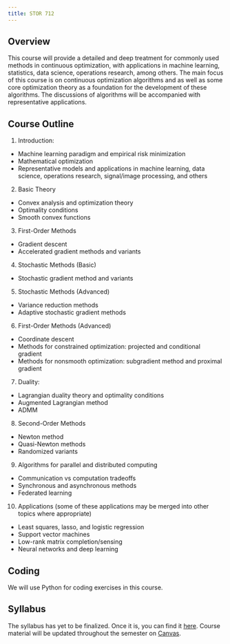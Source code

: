 ```yaml
---
title: STOR 712
---
```


## Overview

This course will provide a detailed and deep treatment for commonly used methods in continuous optimization, with applications in machine learning, statistics, data science, operations research, among others. The main focus of this course is on continuous optimization algorithms and as well as some core optimization theory as a foundation for the development of these algorithms. The discussions of algorithms will be accompanied with representative applications.

## Course Outline

1. Introduction: 
 * Machine learning paradigm and empirical risk minimization
 * Mathematical optimization
 * Representative models and applications in machine learning, data science, operations research, signal/image processing, and others
2. Basic Theory
 * Convex analysis and optimization theory
 * Optimality conditions
 * Smooth convex functions
3. First-Order Methods
 * Gradient descent
 * Accelerated gradient methods and variants
4. Stochastic Methods (Basic)
 * Stochastic gradient method and variants
5. Stochastic Methods (Advanced)
 * Variance reduction methods
 * Adaptive stochastic gradient methods
6. First-Order Methods (Advanced)
 * Coordinate descent
 * Methods for constrained optimization: projected and conditional gradient
 * Methods for nonsmooth optimization: subgradient method and proximal gradient
7. Duality:
 * Lagrangian duality theory and optimality conditions
 * Augmented Lagrangian method
 * ADMM
8. Second-Order Methods
 * Newton method
 * Quasi-Newton methods
 * Randomized variants
9. Algorithms for parallel and distributed computing
 * Communication vs computation tradeoffs
 * Synchronous and asynchronous methods
 * Federated learning
10. Applications (some of these applications may be merged into other topics where appropriate)
 * Least squares, lasso, and logistic regression
 * Support vector machines
 * Low-rank matrix completion/sensing
 * Neural networks and deep learning
 
 ## Coding
 
 We will use Python for coding exercises in this course.

## Syllabus

The syllabus has yet to be finalized. Once it is, you can find it [here](/syllabus.pdf). Course material will be updated throughout the semester on [Canvas](https://edtech.unc.edu/service/canvas/).
